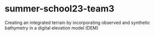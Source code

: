 # summer-school23-team3
Creating an integrated terrain by incorporating observed and synthetic bathymetry in a digital elevation model (DEM)
